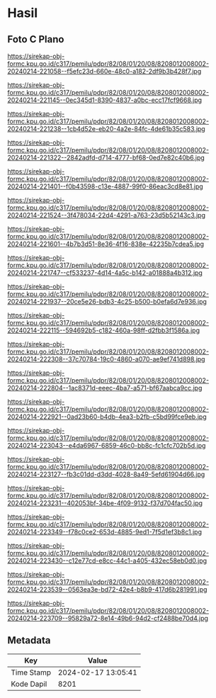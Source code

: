 # Hasil

## Foto C Plano

https://sirekap-obj-formc.kpu.go.id/c317/pemilu/pdpr/82/08/01/20/08/8208012008002-20240214-221058--f5efc23d-660e-48c0-a182-2df9b3b428f7.jpg

https://sirekap-obj-formc.kpu.go.id/c317/pemilu/pdpr/82/08/01/20/08/8208012008002-20240214-221145--0ec345d1-8390-4837-a0bc-ecc17fcf9668.jpg

https://sirekap-obj-formc.kpu.go.id/c317/pemilu/pdpr/82/08/01/20/08/8208012008002-20240214-221238--1cb4d52e-eb20-4a2e-84fc-4de61b35c583.jpg

https://sirekap-obj-formc.kpu.go.id/c317/pemilu/pdpr/82/08/01/20/08/8208012008002-20240214-221322--2842adfd-d714-4777-bf68-0ed7e82c40b6.jpg

https://sirekap-obj-formc.kpu.go.id/c317/pemilu/pdpr/82/08/01/20/08/8208012008002-20240214-221401--f0b43598-c13e-4887-99f0-86eac3cd8e81.jpg

https://sirekap-obj-formc.kpu.go.id/c317/pemilu/pdpr/82/08/01/20/08/8208012008002-20240214-221524--3f478034-22d4-4291-a763-23d5b52143c3.jpg

https://sirekap-obj-formc.kpu.go.id/c317/pemilu/pdpr/82/08/01/20/08/8208012008002-20240214-221601--4b7b3d51-8e36-4f16-838e-42235b7cdea5.jpg

https://sirekap-obj-formc.kpu.go.id/c317/pemilu/pdpr/82/08/01/20/08/8208012008002-20240214-221747--cf533237-4d14-4a5c-b142-a01888a4b312.jpg

https://sirekap-obj-formc.kpu.go.id/c317/pemilu/pdpr/82/08/01/20/08/8208012008002-20240214-221937--20ce5e26-bdb3-4c25-b500-b0efa6d7e936.jpg

https://sirekap-obj-formc.kpu.go.id/c317/pemilu/pdpr/82/08/01/20/08/8208012008002-20240214-222115--594692b5-c182-460a-98ff-d2fbb3f1586a.jpg

https://sirekap-obj-formc.kpu.go.id/c317/pemilu/pdpr/82/08/01/20/08/8208012008002-20240214-222308--37c70784-19c0-4860-a070-ae9ef741d898.jpg

https://sirekap-obj-formc.kpu.go.id/c317/pemilu/pdpr/82/08/01/20/08/8208012008002-20240214-222804--1ac8371d-eeec-4ba7-a571-bf67aabca9cc.jpg

https://sirekap-obj-formc.kpu.go.id/c317/pemilu/pdpr/82/08/01/20/08/8208012008002-20240214-222921--0ad23b60-b4db-4ea3-b2fb-c5bd99fce9eb.jpg

https://sirekap-obj-formc.kpu.go.id/c317/pemilu/pdpr/82/08/01/20/08/8208012008002-20240214-223043--e4da6967-6859-46c0-bb8c-fc1cfc702b5d.jpg

https://sirekap-obj-formc.kpu.go.id/c317/pemilu/pdpr/82/08/01/20/08/8208012008002-20240214-223127--fb3c01dd-d3dd-4028-8a49-5efd61904d66.jpg

https://sirekap-obj-formc.kpu.go.id/c317/pemilu/pdpr/82/08/01/20/08/8208012008002-20240214-223231--402053bf-34be-4f09-9132-f37d704fac50.jpg

https://sirekap-obj-formc.kpu.go.id/c317/pemilu/pdpr/82/08/01/20/08/8208012008002-20240214-223349--f78c0ce2-653d-4885-9ed1-7f5d1ef3b8c1.jpg

https://sirekap-obj-formc.kpu.go.id/c317/pemilu/pdpr/82/08/01/20/08/8208012008002-20240214-223430--c12e77cd-e8cc-44c1-a405-432ec58eb0d0.jpg

https://sirekap-obj-formc.kpu.go.id/c317/pemilu/pdpr/82/08/01/20/08/8208012008002-20240214-223539--0563ea3e-bd72-42e4-b8b9-417d6b281991.jpg

https://sirekap-obj-formc.kpu.go.id/c317/pemilu/pdpr/82/08/01/20/08/8208012008002-20240214-223709--95829a72-8e14-49b6-94d2-cf2488be70d4.jpg


## Metadata

| Key        | Value               |
| ---------- | ------------------- |
| Time Stamp | 2024-02-17 13:05:41 |
| Kode Dapil | 8201                |



